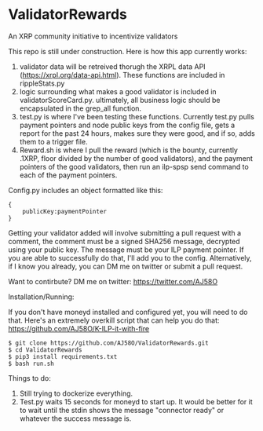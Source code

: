 # ValidatorRewards
An XRP community initiative to incentivize validators

This repo is still under construction. Here is how this app currently works:

1. validator data will be retreived thorugh the XRPL data API (https://xrpl.org/data-api.html). These functions are included in rippleStats.py
2. logic surrounding what makes a good validator is included in validatorScoreCard.py. ultimately, all business logic should be encapsulated in the grep_all function.
3. test.py is where I've been testing these functions. Currently test.py pulls payment pointers and node public keys from the config file, gets a report for the past 24 hours, makes sure they were good, and if so, adds them to a trigger file. 
4. Reward.sh is where I pull the reward (which is the bounty, currently .1XRP, floor divided by the number of good validators), and the payment pointers of the good validators, then run an ilp-spsp send command to each of the payment pointers.

Config.py includes an object formatted like this:

```
{
    publicKey:paymentPointer
}
```
Getting your validator added will involve submitting a pull request with a comment, the comment must be a signed SHA256 message, decrypted using your public key. The message must be your ILP payment pointer. If you are able to successfully do that, I'll add you to the config. Alternatively, if I know you already, you can DM me on twitter or submit a pull request.


Want to contirbute? DM me on twitter: https://twitter.com/AJ58O


Installation/Running:

If you don't have moneyd installed and configured yet, you will need to do that. Here's an extremely overkill script that can help you do that: https://github.com/AJ58O/K-ILP-it-with-fire

```
$ git clone https://github.com/AJ58O/ValidatorRewards.git
$ cd ValidatorRewards
$ pip3 install requirements.txt
$ bash run.sh
```

Things to do:
1. Still trying to dockerize everything.
2. Test.py waits 15 seconds for moneyd to start up. It would be better for it to wait until the stdin shows the message "connector ready" or whatever the success message is.
